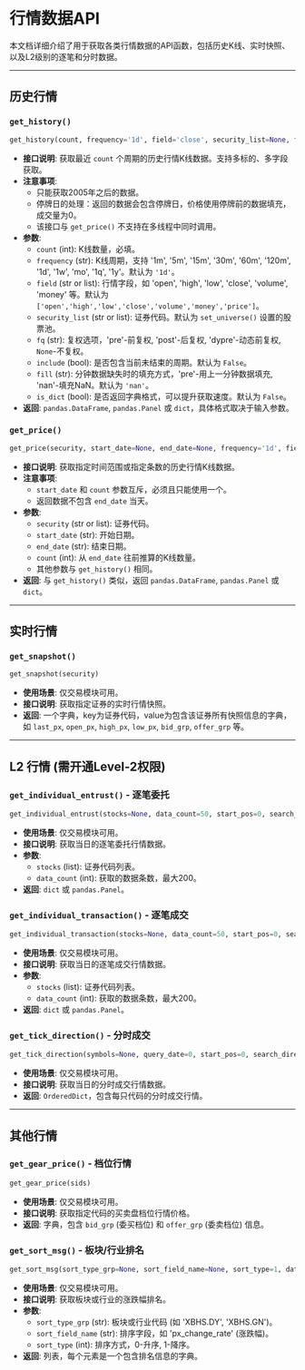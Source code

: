 # 行情数据API

本文档详细介绍了用于获取各类行情数据的API函数，包括历史K线、实时快照、以及L2级别的逐笔和分时数据。

---

## 历史行情

### `get_history()`

```python
get_history(count, frequency='1d', field='close', security_list=None, fq=None, include=False, fill='nan', is_dict=False)
```

-   **接口说明**: 获取最近 `count` 个周期的历史行情K线数据。支持多标的、多字段获取。
-   **注意事项**:
    -   只能获取2005年之后的数据。
    -   停牌日的处理：返回的数据会包含停牌日，价格使用停牌前的数据填充，成交量为0。
    -   该接口与 `get_price()` 不支持在多线程中同时调用。
-   **参数**:
    -   `count` (int): K线数量，必填。
    -   `frequency` (str): K线周期，支持 '1m', '5m', '15m', '30m', '60m', '120m', '1d', '1w', 'mo', '1q', '1y'。默认为 `'1d'`。
    -   `field` (str or list): 行情字段，如 'open', 'high', 'low', 'close', 'volume', 'money' 等。默认为 `['open','high','low','close','volume','money','price']`。
    -   `security_list` (str or list): 证券代码。默认为 `set_universe()` 设置的股票池。
    -   `fq` (str): 复权选项，'pre'-前复权, 'post'-后复权, 'dypre'-动态前复权, `None`-不复权。
    -   `include` (bool): 是否包含当前未结束的周期。默认为 `False`。
    -   `fill` (str): 分钟数据缺失时的填充方式，'pre'-用上一分钟数据填充, 'nan'-填充NaN。默认为 `'nan'`。
    -   `is_dict` (bool): 是否返回字典格式，可以提升获取速度。默认为 `False`。
-   **返回**: `pandas.DataFrame`, `pandas.Panel` 或 `dict`，具体格式取决于输入参数。

### `get_price()`

```python
get_price(security, start_date=None, end_date=None, frequency='1d', fields=None, fq=None, count=None, is_dict=False)
```

-   **接口说明**: 获取指定时间范围或指定条数的历史行情K线数据。
-   **注意事项**:
    -   `start_date` 和 `count` 参数互斥，必须且只能使用一个。
    -   返回数据不包含 `end_date` 当天。
-   **参数**:
    -   `security` (str or list): 证券代码。
    -   `start_date` (str): 开始日期。
    -   `end_date` (str): 结束日期。
    -   `count` (int): 从 `end_date` 往前推算的K线数量。
    -   其他参数与 `get_history()` 相同。
-   **返回**: 与 `get_history()` 类似，返回 `pandas.DataFrame`, `pandas.Panel` 或 `dict`。

---

## 实时行情

### `get_snapshot()`

```python
get_snapshot(security)
```

-   **使用场景**: 仅交易模块可用。
-   **接口说明**: 获取指定证券的实时行情快照。
-   **返回**: 一个字典，key为证券代码，value为包含该证券所有快照信息的字典，如 `last_px`, `open_px`, `high_px`, `low_px`, `bid_grp`, `offer_grp` 等。

---

## L2 行情 (需开通Level-2权限)

### `get_individual_entrust()` - 逐笔委托

```python
get_individual_entrust(stocks=None, data_count=50, start_pos=0, search_direction=1, is_dict=False)
```

-   **使用场景**: 仅交易模块可用。
-   **接口说明**: 获取当日的逐笔委托行情数据。
-   **参数**:
    -   `stocks` (list): 证券代码列表。
    -   `data_count` (int): 获取的数据条数，最大200。
-   **返回**: `dict` 或 `pandas.Panel`。

### `get_individual_transaction()` - 逐笔成交

```python
get_individual_transaction(stocks=None, data_count=50, start_pos=0, search_direction=1, is_dict=False)
```

-   **使用场景**: 仅交易模块可用。
-   **接口说明**: 获取当日的逐笔成交行情数据。
-   **参数**:
    -   `stocks` (list): 证券代码列表。
    -   `data_count` (int): 获取的数据条数，最大200。
-   **返回**: `dict` 或 `pandas.Panel`。

### `get_tick_direction()` - 分时成交

```python
get_tick_direction(symbols=None, query_date=0, start_pos=0, search_direction=1, data_count=50)
```

-   **使用场景**: 仅交易模块可用。
-   **接口说明**: 获取当日的分时成交行情数据。
-   **返回**: `OrderedDict`，包含每只代码的分时成交行情。

---

## 其他行情

### `get_gear_price()` - 档位行情

```python
get_gear_price(sids)
```

-   **使用场景**: 仅交易模块可用。
-   **接口说明**: 获取指定代码的买卖盘档位行情价格。
-   **返回**: 字典，包含 `bid_grp` (委买档位) 和 `offer_grp` (委卖档位) 信息。

### `get_sort_msg()` - 板块/行业排名

```python
get_sort_msg(sort_type_grp=None, sort_field_name=None, sort_type=1, data_count=100)
```

-   **使用场景**: 仅交易模块可用。
-   **接口说明**: 获取板块或行业的涨跌幅排名。
-   **参数**:
    -   `sort_type_grp` (str): 板块或行业代码 (如 'XBHS.DY', 'XBHS.GN')。
    -   `sort_field_name` (str): 排序字段，如 'px_change_rate' (涨跌幅)。
    -   `sort_type` (int): 排序方式，0-升序, 1-降序。
-   **返回**: 列表，每个元素是一个包含排名信息的字典。
